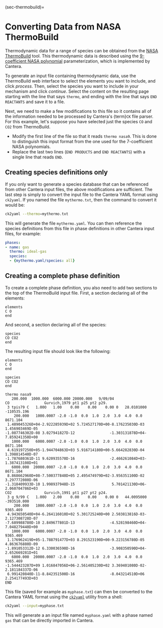 (sec-thermobuild)=
# Converting Data from NASA ThermoBuild

Thermodynamic data for a range of species can be obtained from the
[NASA ThermoBuild](https://cearun.grc.nasa.gov/ThermoBuild/index_ds.html) tool.
This thermodynamic data is described using the
[9-coefficient NASA polynomial](sec-thermo-nasa9) parameterization, which is implemented
by Cantera.

To generate an input file containing thermodynamic data, use the ThermoBuild web
interface to select the elements you want to include, and click *process*. Then, select
the species you want to include in your mechanism and click *continue*. Select the
content on the resulting page starting with the line that says `thermo`, and ending with
the line that says `END REACTANTS` and save it to a file.

Next, we need to make a few modifications to this file so it contains all of the
information needed to be processed by Cantera's {term}`CK` file parser. For this
example, let's suppose you have selected just the species `CO` and `CO2` from
ThermoBuild.

- Modify the first line of the file so that it reads `thermo nasa9`. This is done to
  distinguish this input format from the one used for the 7-coefficient NASA
  polynomials.
- Replace the last two lines (`END PRODUCTS` and `END REACTANTS`) with a single line
  that reads `END`.

## Creating species definitions only

If you only want to generate a species database that can be referenced from other
Cantera input files, the above modifications are sufficient. The last step is simply to
convert the input file to the Cantera YAML format using `ck2yaml`. If you named the file
`mythermo.txt`, then the command to convert it would be:

```bash
ck2yaml --thermo=mythermo.txt
```

This will generate the file `mythermo.yaml`. You can then reference the species
definitions from this file in phase definitions in other Cantera input files, for
example:

```yaml
phases:
- name: gas
  thermo: ideal-gas
  species:
  - {mythermo.yaml/species: all}
```

## Creating a complete phase definition

To create a complete phase definition, you also need to add two sections to the top of
the ThermoBuild input file. First, a section declaring all of the elements:

```
elements
C O
end
```

And second, a section declaring all of the species:

```
species
CO CO2
end
```

The resulting input file should look like the following:

```
elements
C O
end

species
CO CO2
end

thermo nasa9
   200.000  1000.000  6000.000 20000.000   9/09/04
CO                Gurvich,1979 pt1 p25 pt2 p29.
 3 tpis79 C   1.00O   1.00    0.00    0.00    0.00 0   28.0101000    -110535.196
    200.000   1000.0007 -2.0 -1.0  0.0  1.0  2.0  3.0  4.0  0.0         8671.104
 1.489045326D+04-2.922285939D+02 5.724527170D+00-8.176235030D-03 1.456903469D-05
-1.087746302D-08 3.027941827D-12                -1.303131878D+04-7.859241350D+00
   1000.000   6000.0007 -2.0 -1.0  0.0  1.0  2.0  3.0  4.0  0.0         8671.104
 4.619197250D+05-1.944704863D+03 5.916714180D+00-5.664282830D-04 1.398814540D-07
-1.787680361D-11 9.620935570D-16                -2.466261084D+03-1.387413108D+01
   6000.000  20000.0007 -2.0 -1.0  0.0  1.0  2.0  3.0  4.0  0.0         8671.104
 8.868662960D+08-7.500377840D+05 2.495474979D+02-3.956351100D-02 3.297772080D-06
-1.318409933D-10 1.998937948D-15                 5.701421130D+06-2.060704786D+03
CO2               Gurvich,1991 pt1 p27 pt2 p24.
 3 g 9/99 C   1.00O   2.00    0.00    0.00    0.00 0   44.0095000    -393510.000
    200.000   1000.0007 -2.0 -1.0  0.0  1.0  2.0  3.0  4.0  0.0         9365.469
 4.943650540D+04-6.264116010D+02 5.301725240D+00 2.503813816D-03-2.127308728D-07
-7.689988780D-10 2.849677801D-13                -4.528198460D+04-7.048279440D+00
   1000.000   6000.0007 -2.0 -1.0  0.0  1.0  2.0  3.0  4.0  0.0         9365.469
 1.176962419D+05-1.788791477D+03 8.291523190D+00-9.223156780D-05 4.863676880D-09
-1.891053312D-12 6.330036590D-16                -3.908350590D+04-2.652669281D+01
   6000.000  20000.0007 -2.0 -1.0  0.0  1.0  2.0  3.0  4.0  0.0         9365.469
-1.544423287D+09 1.016847056D+06-2.561405230D+02 3.369401080D-02-2.181184337D-06
 6.991420840D-11-8.842351500D-16                -8.043214510D+06 2.254177493D+03
END
```

This file (saved for example as `myphase.txt`) can then be converted to the Cantera YAML
format using the [`ck2yaml`](/yaml/ck2yaml) utility from a shell:

```bash
ck2yaml --input=myphase.txt
```

This will generate a an input file named `myphase.yaml` with a phase named `gas` that
can be directly imported in Cantera.
